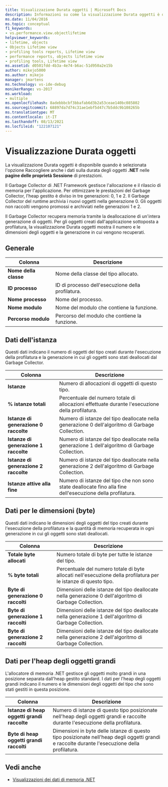 ```yaml
---
title: Visualizzazione Durata oggetti | Microsoft Docs
description: Informazioni su come la visualizzazione Durata oggetti è disponibile quando è selezionata l'opzione Raccogliere anche i dati sulla durata degli oggetti .NET nelle pagine delle proprietà sessione di prestazioni.
ms.date: 11/04/2016
ms.topic: conceptual
f1_keywords:
- vs.performance.view.objectlifetime
helpviewer_keywords:
- lifetime, objects
- Objects Lifetime view
- profiling tools reports, Lifetime view
- performance reports, objects lifetime view
- profiling tools, Lifetime view
ms.assetid: d0501fdd-4b3a-4e74-b6ac-51d950a2e15b
author: mikejo5000
ms.author: mikejo
manager: jmartens
ms.technology: vs-ide-debug
monikerRange: vs-2017
ms.workload:
- multiple
ms.openlocfilehash: 8adebbbcbf3bbafab6d3b2a53ceae140bc085802
ms.sourcegitcommit: 68897da7d74c31ae1ebf5d47c7b5ddc9b108265b
ms.translationtype: MT
ms.contentlocale: it-IT
ms.lasthandoff: 08/13/2021
ms.locfileid: "122107121"
---
```

# <a name="object-lifetime-view"></a>Visualizzazione Durata oggetti
La visualizzazione Durata oggetti è disponibile quando è selezionata l'opzione Raccogliere anche i dati sulla durata degli oggetti **.NET** nelle **pagine delle proprietà Sessione** di prestazioni.

 Il Garbage Collector di .NET Framework gestisce l'allocazione e il rilascio di memoria per l'applicazione. Per ottimizzare le prestazioni del Garbage Collector, l'heap gestito è diviso in tre generazioni: 0, 1 e 2. Il Garbage Collector del runtime archivia i nuovi oggetti nella generazione 0. Gli oggetti non raccolti vengono promossi e archiviati nelle generazioni 1 e 2.

 Il Garbage Collector recupera memoria tramite la deallocazione di un'intera generazione di oggetti. Per gli oggetti creati dall'applicazione sottoposta a profilatura, la visualizzazione Durata oggetti mostra il numero e le dimensioni degli oggetti e la generazione in cui vengono recuperati.

## <a name="general"></a>Generale

|Colonna|Descrizione|
|------------|-----------------|
|**Nome della classe**|Nome della classe del tipo allocato.|
|**ID processo**|ID di processo dell'esecuzione della profilatura.|
|**Nome processo**|Nome del processo.|
|**Nome modulo**|Nome del modulo che contiene la funzione.|
|**Percorso modulo**|Percorso del modulo che contiene la funzione.|

## <a name="instance-data"></a>Dati dell'istanza
 Questi dati indicano il numero di oggetti del tipo creati durante l'esecuzione della profilatura e la generazione in cui gli oggetti sono stati deallocati dal Garbage Collector.

|Colonna|Descrizione|
|------------|-----------------|
|**Istanze**|Numero di allocazioni di oggetti di questo tipo.|
|**% istanze totali**|Percentuale del numero totale di allocazioni effettuate durante l'esecuzione della profilatura.|
|**Istanze di generazione 0 raccolte**|Numero di istanze del tipo deallocate nella generazione 0 dell'algoritmo di Garbage Collection.|
|**Istanze di generazione 1 raccolte**|Numero di istanze del tipo deallocate nella generazione 1 dell'algoritmo di Garbage Collection.|
|**Istanze di generazione 2 raccolte**|Numero di istanze del tipo deallocate nella generazione 2 dell'algoritmo di Garbage Collection.|
|**Istanze attive alla fine**|Numero di istanze del tipo che non sono state deallocate fino alla fine dell'esecuzione della profilatura.|

## <a name="size-byte-data"></a>Dati per le dimensioni (byte)
 Questi dati indicano le dimensioni degli oggetti del tipo creati durante l'esecuzione della profilatura e la quantità di memoria recuperata in ogni generazione in cui gli oggetti sono stati deallocati.

|Colonna|Descrizione|
|------------|-----------------|
|**Totale byte allocati**|Numero totale di byte per tutte le istanze del tipo.|
|**% byte totali**|Percentuale del numero totale di byte allocati nell'esecuzione della profilatura per le istanze di questo tipo.|
|**Byte di generazione 0 raccolti**|Dimensioni delle istanze del tipo deallocate nella generazione 0 dell'algoritmo di Garbage Collection.|
|**Byte di generazione 1 raccolti**|Dimensioni delle istanze del tipo deallocate nella generazione 1 dell'algoritmo di Garbage Collection.|
|**Byte di generazione 2 raccolti**|Dimensioni delle istanze del tipo deallocate nella generazione 2 dell'algoritmo di Garbage Collection.|

## <a name="large-object-heap-data"></a>Dati per l'heap degli oggetti grandi
 L'allocatore di memoria .NET gestisce gli oggetti molto grandi in una posizione separata dall'heap gestito standard. I dati per l'heap degli oggetti grandi indicano il numero e le dimensioni degli oggetti del tipo che sono stati gestiti in questa posizione.

|Colonna|Descrizione|
|------------|-----------------|
|**Istanze di heap oggetti grandi raccolte**|Numero di istanze di questo tipo posizionate nell'heap degli oggetti grandi e raccolte durante l'esecuzione della profilatura.|
|**Byte di heap oggetti grandi raccolti**|Dimensioni in byte delle istanze di questo tipo posizionate nell'heap degli oggetti grandi e raccolte durante l'esecuzione della profilatura.|

## <a name="see-also"></a>Vedi anche
- [Visualizzazioni dei dati di memoria .NET](../profiling/dotnet-memory-data-views.md)
